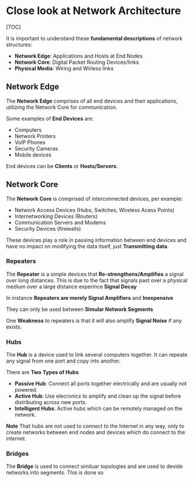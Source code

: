 # Close look at Network Architecture

[TOC]

It is important to understand these **fundamental descriptions** of network structures:

* **Network Edge**: Applications and Hosts at End Nodes
* **Network Core**: Digital Packet Routing Devices/links
* **Physical Media**: Wiring and Wirless links

## Network Edge

The **Network Edge** comprises of all end devices and their applications, utilizing the Network Core for communication.

Some examples of **End Devices** are:

* Computers
* Network Printers
* VoIP Phones
* Security Cameras
* Mobile devices

End devices can be **Clients** or **Hosts/Servers**.

## Network Core

The **Network Core** is comprised of interconnected devices, per example:

* Network Access Devices (Hubs, Switches, Wireless Acess Points)
* Internetworking Devices (Routers)
* Communication Servers and Modems
* Security Devices (firewalls)

These devices play a role in passing information between end devices and have no impact on modifying the data itself, just **Transmitting data**.

### Repeaters

The **Repeater** is a simple devices that **Re-strengthens/Amplifies** a signal over long distances. This is due to the fact that signals past over a physical medium over a large distance experince **Signal Decay**

In instance **Repeaters are merely Signal Amplifiers** and **Inexpensive**

They can only be used between **Simular Network Segments**

One **Weakness** to repeaters is that it will also amplify **Signal Noise** if any exists.

### Hubs

The **Hub** is a device used to link several computers together. It can repeate any signal from one port and copy into another.

There are **Two Types of Hubs**

* **Passive Hub**: Connect all ports together electrically and are usually not powered.
* **Active Hub**: Use elecronics to amplify and clean up the signal before distributing across new ports.
* **Intelligent Hubs**: Active hubs which can be remotely managed on the network.

**Note** That hubs are not used to connect to the Internet in any way, only to create networks between end nodes and devices which do connect to the internet.

### Bridges

The **Bridge** is used to connect similuar topologies and are used to devide networks into segments. This is done so 